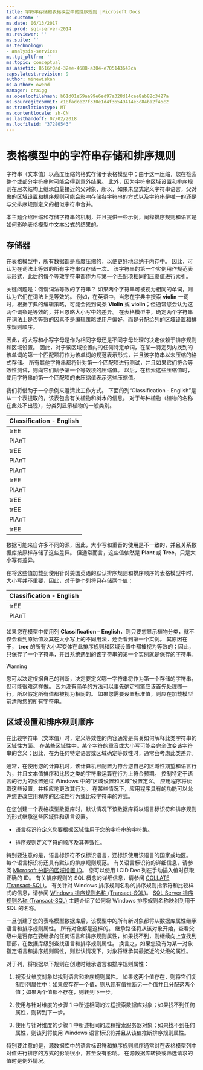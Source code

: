 ```yaml
---
title: 字符串存储和表格模型中的排序规则 |Microsoft Docs
ms.custom: ''
ms.date: 06/13/2017
ms.prod: sql-server-2014
ms.reviewer: ''
ms.suite: ''
ms.technology:
- analysis-services
ms.tgt_pltfrm: ''
ms.topic: conceptual
ms.assetid: 8516f0ad-32ee-4688-a304-e705143642ca
caps.latest.revision: 9
author: minewiskan
ms.author: owend
manager: craigg
ms.openlocfilehash: b61d01e59aa99e6ed97a328d14cee8ab82c3427a
ms.sourcegitcommit: c18fadce27f330e1d4f36549414e5c84ba2f46c2
ms.translationtype: MT
ms.contentlocale: zh-CN
ms.lasthandoff: 07/02/2018
ms.locfileid: "37280543"
---
```

# <a name="string-storage-and-collation-in-tabular-models"></a>表格模型中的字符串存储和排序规则
  字符串（文本值）以高度压缩的格式存储于表格模型中；由于这一压缩，您在检索整个或部分字符串时可能会得到意外结果。 此外，因为字符串区域设置和排序规则在层次结构上继承自最接近的父对象，所以，如果未显式定义字符串语言，父对象的区域设置和排序规则可能会影响存储各字符串的方式以及字符串是唯一的还是与父排序规则定义的相似字符串合并。  
  
 本主题介绍压缩和存储字符串的机制，并且提供一些示例，阐释排序规则和语言是如何影响表格模型中文本公式的结果的。  
  
## <a name="storage"></a>存储器  
 在表格模型中，所有数据都是高度压缩的，以便更好地容纳于内存中。 因此，可认为在词法上等效的所有字符串仅存储一次。 该字符串的第一个实例用作规范表示形式，此后的每个等效字符串都作为与第一个匹配项相同的压缩值进行索引。  
  
 关键问题是：何谓词法等效的字符串？ 如果两个字符串可被视为相同的单词，则认为它们在词法上是等效的。 例如，在英语中，当您在字典中搜索 **violin** 一词时，根据字典的编辑策略，可能会找到词条 **Violin** 或 **violin**；但通常您会认为这两个词条是等效的，并且忽略大小写中的差异。 在表格模型中，确定两个字符串在词法上是否等效的因素不是编辑策略或用户偏好，而是分配给列的区域设置和排序规则顺序。  
  
 因此，将大写和小写字母是作为相同字母还是不同字母处理的决定依赖于排序规则和区域设置。 因此，对于该区域设置内的任何特定单词，在某一特定列内找到的该单词的第一个匹配项将作为该单词的规范表示形式，并且该字符串以未压缩的格式存储。  所有其他字符串都将针对第一个匹配项进行测试，并且如果它们符合等效性测试，则向它们赋予第一个等效项的压缩值。 以后，在检索这些压缩值时，使用字符串的第一个匹配项的未压缩值表示这些压缩值。  
  
 我们将借助于一个示例来澄清此工作方式。 下面的列“Classification - English”是从一个表提取的，该表包含有关植物和树木的信息。 对于每种植物（植物的名称在此处不出现），分类列显示植物的一般类别。  
  
|Classification - English|  
|-------------------------------|  
|trEE|  
|PlAnT|  
|trEE|  
|PlAnT|  
|PlAnT|  
|trEE|  
|PlAnT|  
|trEE|  
|trEE|  
|PlAnT|  
|trEE|  
  
 数据可能来自许多不同的源，因此，大小写和重音的使用是不一致的，并且关系数据库按原样存储了这些差异。 但通常而言，这些值依然是 **Plant** 或 **Tree**，只是大小写有差异。  
  
 在将这些值加载到使用针对美国英语的默认排序规则和排序顺序的表格模型中时，大小写并不重要，因此，对于整个列将只存储两个值：  
  
|Classification - English|  
|-------------------------------|  
|trEE|  
|PlAnT|  
  
 如果您在模型中使用列 **Classification – English**，则只要您显示植物分类，就不仅会看到原始值及其在大小写上的不同用法，还会看到第一个实例。 其原因在于， **tree** 的所有大小写变体在此排序规则和区域设置中都被视为等效的；因此，只保存了一个字符串，并且系统遇到的该字符串的第一个实例就是保存的字符串。  
  
> [!WARNING]  
>  您可以决定根据自己的判断，决定要定义哪一字符串将作为第一个存储的字符串，但可能很难这样做。 因为没有简单的方法可以事先确定引擎应该首先处理哪一行，所以假定所有值都被视为相同的。 如果您需要设置标准值，则应在加载模型前清除您的所有字符串。  
  
## <a name="locale-and-collation-order"></a>区域设置和排序规则顺序  
 在比较字符串（文本值）时，定义等效性的内容通常是有关如何解释此类字符串的区域性方面。 在某些区域性中，某个字符的重音或大小写可能会完全改变该字符串的含义；因此，在为任何特定语言或区域确定等效性时，通常会考虑此类差异。  
  
 通常，在使用您的计算机时，该计算机已配置为符合您自己的区域性期望和语言行为，并且文本值排序和比较之类的字符串运算在行为上符合预期。 控制特定于语言的行为的设置通过 Windows 中的“区域设置和区域”设置定义。 应用程序将读取这些设置，并相应地更改其行为。 在某些情况下，应用程序具有的功能可以允许您更改应用程序的区域性行为或比较字符串的方式。  
  
 在您创建一个表格模型数据库时，默认情况下该数据库将以语言标识符和排序规则的形式继承这些区域性和语言设置。  
  
-   语言标识符定义您要根据区域性用于您的字符串的字符集。  
  
-   排序规则定义字符的顺序及其等效性。  
  
 特别要注意的是，语言标识符不仅标识语言，还标识使用该语言的国家或地区。 每个语言标识符还具有默认的排序规则规范。 有关语言标识符的详细信息，请参阅 [Microsoft 分配的区域设置 ID](http://msdn.microsoft.com/goglobal/bb964664.aspx)。 您可以使用 LCID Dec 列在手动插入值时获取正确的 ID。 有关排序规则的 SQL 概念的详细信息，请参阅 [COLLATE (Transact-SQL)](/sql/t-sql/statements/collations)。 有关针对 Windows 排序规则名称的排序规则指示符和比较样式的信息，请参阅 [Windows 排序规则名称 (Transact-SQL)](/sql/t-sql/statements/windows-collation-name-transact-sql)。 [SQL Server 排序规则名称 (Transact-SQL)](/sql/t-sql/statements/sql-server-collation-name-transact-sql) 主题介绍了如何将 Windows 排序规则名称映射到用于 SQL 的名称。  
  
 一旦创建了您的表格模型数据库后，该模型中的所有新对象都将从数据库属性继承语言和排序规则属性。 所有对象都是这样的。 继承路径将从该对象开始，查看父级中是否存在要继承的任何语言和排序规则属性，如果找不到，则继续向上查找到顶部，在数据库级别查找语言和排序规则属性。 换言之，如果您没有为某一对象指定语言和排序规则属性，则默认情况下，对象将继承其最接近的父级的属性。  
  
 对于列，将根据以下规则在创建时继承语言和排序规则属性：  
  
1.  搜索父维度对象以找到语言和排序规则属性。 如果这两个值存在，则将它们复制到列属性中；如果仅存在一个值，则从现有值推断另一个值并且分配这两个值；如果两个值都不存在，则转到下一步。  
  
2.  使用与针对维度的步骤 1 中所述相同的过程搜索数据库对象；如果找不到任何属性，则转到下一步。  
  
3.  使用与针对维度的步骤 1 中所述相同的过程搜索服务器对象；如果找不到任何属性，则该列将使用 Windows 语言标识符并且从该值推断排序规则属性。  
  
 特别要注意的是，源数据库中的语言标识符和排序规则顺序通常对在表格模型列中对值进行排序的方式的影响很小，甚至没有影响。 在源数据库转换或筛选请求的值时是例外情况。  
  
  
